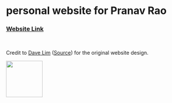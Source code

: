 # personal website for Pranav Rao

### [Website Link](https://pvrao2.github.io/)
<br>

Credit to [Dave Lim](https://dlimiter.net) ([Source](https://github.com/dlimiter/dlimiter.github.io)) for the original website design. 

<div>
<img src="{{site.url}}/_img/SVD.png" alt="" style="height: 100px; width:100px;"/></div>
